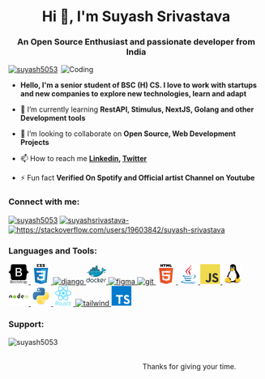 <h1 align="center">Hi 👋, I'm Suyash Srivastava</h1>
<h3 align="center">An Open Source Enthusiast and passionate developer from India</h3>
<img align="right" alt="Coding" width="400" src="https://media.tenor.com/Ug6cbVA1ZsMAAAAd/developer.gif">
<p align="left"> <a href="https://twitter.com/suyash5053" target="blank"><img src="https://img.shields.io/twitter/follow/suyash5053?logo=twitter&style=for-the-badge" alt="suyash5053" /></a> </p>

- **Hello, I'm a senior student of BSC (H) CS. I love to work with startups and new companies to explore new technologies, learn and adapt**

- 🌱 I’m currently learning **RestAPI, Stimulus, NextJS, Golang and other Development tools**

- 👯 I’m looking to collaborate on **Open Source, Web Development Projects**

- 📫 How to reach me **[Linkedin](https://www.linkedin.com/in/suyashsrivastava-/), [Twitter](https://twitter.com/Suyash5053)**

- ⚡ Fun fact **Verified On Spotify and Official artist Channel on Youtube**

<h3 align="left">Connect with me:</h3>
<p align="left">
<a href="https://twitter.com/suyash5053" target="blank"><img align="center" src="https://raw.githubusercontent.com/rahuldkjain/github-profile-readme-generator/master/src/images/icons/Social/twitter.svg" alt="suyash5053" height="30" width="40" /></a>
<a href="https://linkedin.com/in/suyashsrivastava-" target="blank"><img align="center" src="https://raw.githubusercontent.com/rahuldkjain/github-profile-readme-generator/master/src/images/icons/Social/linked-in-alt.svg" alt="suyashsrivastava-" height="30" width="40" /></a>
<a href="https://stackoverflow.com/users/https://stackoverflow.com/users/19603842/suyash-srivastava" target="blank"><img align="center" src="https://raw.githubusercontent.com/rahuldkjain/github-profile-readme-generator/master/src/images/icons/Social/stack-overflow.svg" alt="https://stackoverflow.com/users/19603842/suyash-srivastava" height="30" width="40" /></a>
</p>

<h3 align="left">Languages and Tools:</h3>
<p align="left"> <a href="https://getbootstrap.com" target="_blank" rel="noreferrer"> <img src="https://raw.githubusercontent.com/devicons/devicon/master/icons/bootstrap/bootstrap-plain-wordmark.svg" alt="bootstrap" width="40" height="40"/> </a> <a href="https://www.w3schools.com/css/" target="_blank" rel="noreferrer"> <img src="https://raw.githubusercontent.com/devicons/devicon/master/icons/css3/css3-original-wordmark.svg" alt="css3" width="40" height="40"/> </a> <a href="https://www.djangoproject.com/" target="_blank" rel="noreferrer"> <img src="https://cdn.worldvectorlogo.com/logos/django.svg" alt="django" width="40" height="40"/> </a> <a href="https://www.docker.com/" target="_blank" rel="noreferrer"> <img src="https://raw.githubusercontent.com/devicons/devicon/master/icons/docker/docker-original-wordmark.svg" alt="docker" width="40" height="40"/> </a> <a href="https://www.figma.com/" target="_blank" rel="noreferrer"> <img src="https://www.vectorlogo.zone/logos/figma/figma-icon.svg" alt="figma" width="40" height="40"/> </a> <a href="https://git-scm.com/" target="_blank" rel="noreferrer"> <img src="https://www.vectorlogo.zone/logos/git-scm/git-scm-icon.svg" alt="git" width="40" height="40"/> </a> <a href="https://www.w3.org/html/" target="_blank" rel="noreferrer"> <img src="https://raw.githubusercontent.com/devicons/devicon/master/icons/html5/html5-original-wordmark.svg" alt="html5" width="40" height="40"/> </a> <a href="https://www.java.com" target="_blank" rel="noreferrer"> <img src="https://raw.githubusercontent.com/devicons/devicon/master/icons/java/java-original.svg" alt="java" width="40" height="40"/> </a> <a href="https://developer.mozilla.org/en-US/docs/Web/JavaScript" target="_blank" rel="noreferrer"> <img src="https://raw.githubusercontent.com/devicons/devicon/master/icons/javascript/javascript-original.svg" alt="javascript" width="40" height="40"/> </a> <a href="https://www.linux.org/" target="_blank" rel="noreferrer"> <img src="https://raw.githubusercontent.com/devicons/devicon/master/icons/linux/linux-original.svg" alt="linux" width="40" height="40"/> </a> <a href="https://nodejs.org" target="_blank" rel="noreferrer"> <img src="https://raw.githubusercontent.com/devicons/devicon/master/icons/nodejs/nodejs-original-wordmark.svg" alt="nodejs" width="40" height="40"/> </a> <a href="https://www.python.org" target="_blank" rel="noreferrer"> <img src="https://raw.githubusercontent.com/devicons/devicon/master/icons/python/python-original.svg" alt="python" width="40" height="40"/> </a> <a href="https://reactjs.org/" target="_blank" rel="noreferrer"> <img src="https://raw.githubusercontent.com/devicons/devicon/master/icons/react/react-original-wordmark.svg" alt="react" width="40" height="40"/> </a> <a href="https://tailwindcss.com/" target="_blank" rel="noreferrer"> <img src="https://www.vectorlogo.zone/logos/tailwindcss/tailwindcss-icon.svg" alt="tailwind" width="40" height="40"/> </a> <a href="https://www.typescriptlang.org/" target="_blank" rel="noreferrer"> <img src="https://raw.githubusercontent.com/devicons/devicon/master/icons/typescript/typescript-original.svg" alt="typescript" width="40" height="40"/> </a> </p>

<h3 align="left">Support:</h3>
<p><a href="https://www.buymeacoffee.com/suyash5053"> <img align="left" src="https://cdn.buymeacoffee.com/buttons/v2/default-yellow.png" height="50" width="210" alt="suyash5053" /></a></p><br><br>



<!-- <p>&nbsp;<img align="center" src="https://github-readme-stats.vercel.app/api?username=suyash5053&show_icons=true&locale=en" alt="suyash5053" /></p> -->
<p align="center">Thanks for giving your time.<p>
